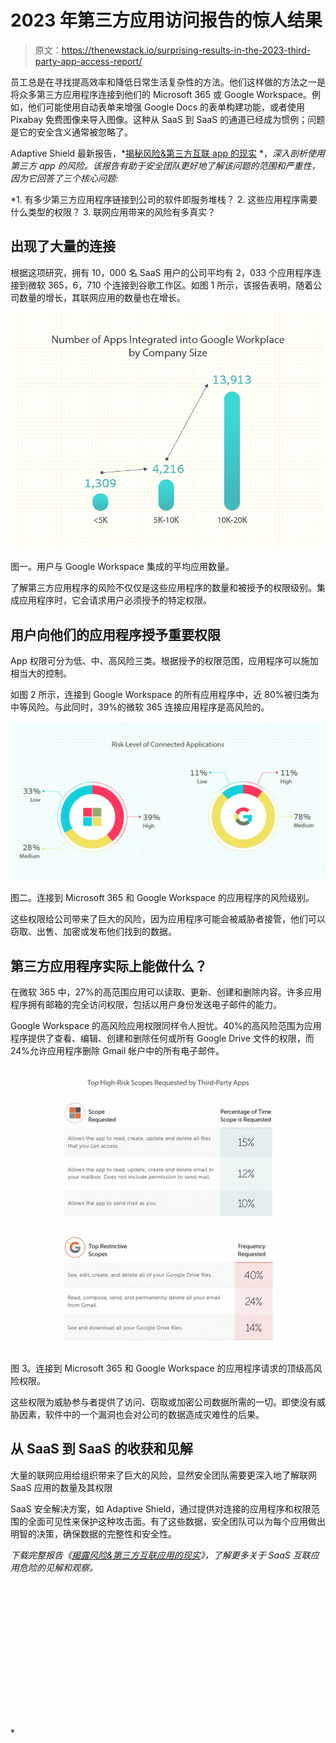 # 2023 年第三方应用访问报告的惊人结果

> 原文：<https://thenewstack.io/surprising-results-in-the-2023-third-party-app-access-report/>

员工总是在寻找提高效率和降低日常生活复杂性的方法。他们这样做的方法之一是将众多第三方应用程序连接到他们的 Microsoft 365 或 Google Workspace。例如，他们可能使用自动表单来增强 Google Docs 的表单构建功能，或者使用 Pixabay 免费图像来导入图像。这种从 SaaS 到 SaaS 的通道已经成为惯例；问题是它的安全含义通常被忽略了。

Adaptive Shield 最新报告，*[揭秘风险&第三方互联 app 的现实](https://www.adaptive-shield.com/saas-to-saas-3rd-party-app-risk-report-2023?utm_source=TheNewStack&utm_medium=sponsored_content&utm_campaign=tns_surprisingresultsinthe20233rd-partyappaccessreport) *，*深入剖析使用第三方 app 的风险。该报告有助于安全团队更好地了解该问题的范围和严重性，因为它回答了三个核心问题:*

 *1.  有多少第三方应用程序链接到公司的软件即服务堆栈？
2.  这些应用程序需要什么类型的权限？
3.  联网应用带来的风险有多真实？

## 出现了大量的连接

根据这项研究，拥有 10，000 名 SaaS 用户的公司平均有 2，033 个应用程序连接到微软 365，6，710 个连接到谷歌工作区。如图 1 所示，该报告表明，随着公司数量的增长，其联网应用的数量也在增长。

![](img/32915bd47fc521ad92d0cb21a749fa48.png)

图一。用户与 Google Workspace 集成的平均应用数量。

了解第三方应用程序的风险不仅仅是这些应用程序的数量和被授予的权限级别。集成应用程序时，它会请求用户必须授予的特定权限。

## 用户向他们的应用程序授予重要权限

App 权限可分为低、中、高风险三类。根据授予的权限范围，应用程序可以施加相当大的控制。

如图 2 所示，连接到 Google Workspace 的所有应用程序中，近 80%被归类为中等风险。与此同时，39%的微软 365 连接应用程序是高风险的。

![](img/38b0fd412daa8f8b9d286227ed8729a0.png)

图二。连接到 Microsoft 365 和 Google Workspace 的应用程序的风险级别。

这些权限给公司带来了巨大的风险，因为应用程序可能会被威胁者接管，他们可以窃取、出售、加密或发布他们找到的数据。

## 第三方应用程序实际上能做什么？

在微软 365 中，27%的高范围应用可以读取、更新、创建和删除内容。许多应用程序拥有邮箱的完全访问权限，包括以用户身份发送电子邮件的能力。

Google Workspace 的高风险应用权限同样令人担忧。40%的高风险范围为应用程序提供了查看、编辑、创建和删除任何或所有 Google Drive 文件的权限，而 24%允许应用程序删除 Gmail 帐户中的所有电子邮件。

![](img/a32d133abd657b5f247abeffd01a1f32.png)

图 3。连接到 Microsoft 365 和 Google Workspace 的应用程序请求的顶级高风险权限。

这些权限为威胁参与者提供了访问、窃取或加密公司数据所需的一切。即使没有威胁因素，软件中的一个漏洞也会对公司的数据造成灾难性的后果。

## 从 SaaS 到 SaaS 的收获和见解

大量的联网应用给组织带来了巨大的风险，显然安全团队需要更深入地了解联网 SaaS 应用的数量及其权限

SaaS 安全解决方案，如 Adaptive Shield，通过提供对连接的应用程序和权限范围的全面可见性来保护这种攻击面。有了这些数据，安全团队可以为每个应用做出明智的决策，确保数据的完整性和安全性。

*下载完整报告《[揭露风险&第三方互联应用的现实](http://www.adaptive-shield.com/saas-to-saas-3rd-party-app-risk-report-2023?utm_source=TheNewStack&utm_medium=sponsored_content&utm_campaign=tns_arethirdpartysaasappsputtingyourdataatriskanewreport)》，了解更多关于 SaaS 互联应用危险的见解和观察。*

<svg xmlns:xlink="http://www.w3.org/1999/xlink" viewBox="0 0 68 31" version="1.1"><title>Group</title> <desc>Created with Sketch.</desc></svg>*